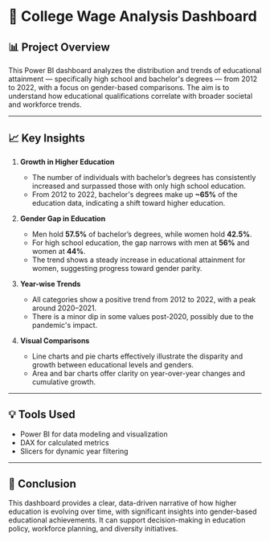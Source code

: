 # 📘 College Wage Analysis Dashboard

## 📊 Project Overview
This Power BI dashboard analyzes the distribution and trends of educational attainment — specifically high school and bachelor's degrees — from 2012 to 2022, with a focus on gender-based comparisons. The aim is to understand how educational qualifications correlate with broader societal and workforce trends.

---

## 📈 Key Insights

1. **Growth in Higher Education**  
   - The number of individuals with bachelor’s degrees has consistently increased and surpassed those with only high school education.  
   - From 2012 to 2022, bachelor's degrees make up **~65%** of the education data, indicating a shift toward higher education.

2. **Gender Gap in Education**  
   - Men hold **57.5%** of bachelor’s degrees, while women hold **42.5%**.  
   - For high school education, the gap narrows with men at **56%** and women at **44%**.  
   - The trend shows a steady increase in educational attainment for women, suggesting progress toward gender parity.

3. **Year-wise Trends**  
   - All categories show a positive trend from 2012 to 2022, with a peak around 2020–2021.  
   - There is a minor dip in some values post-2020, possibly due to the pandemic's impact.

4. **Visual Comparisons**  
   - Line charts and pie charts effectively illustrate the disparity and growth between educational levels and genders.  
   - Area and bar charts offer clarity on year-over-year changes and cumulative growth.

---

## 💡 Tools Used
- Power BI for data modeling and visualization  
- DAX for calculated metrics  
- Slicers for dynamic year filtering

---

## 📌 Conclusion
This dashboard provides a clear, data-driven narrative of how higher education is evolving over time, with significant insights into gender-based educational achievements. It can support decision-making in education policy, workforce planning, and diversity initiatives.

